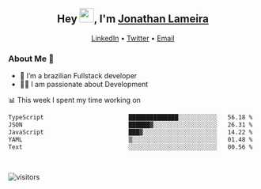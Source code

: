 <h2 align="center">Hey <img src="https://github.com/TheDudeThatCode/TheDudeThatCode/blob/master/Assets/Hi.gif" width="29">, I'm <a href="https://www.linkedin.com/in/jonathanlameira/">Jonathan Lameira</a></h2>
<p align="center">
  <a href="https://www.linkedin.com/in/jonathanlameira/">LinkedIn</a> •
  <a href="https://twitter.com/jlameira">Twitter</a> •
  <a href="mailto:jlameira@gmail.com">Email</a>
</p>

### About Me 🚀
- 🌱  I’m a brazilian Fullstack developer</br>
- 👨‍💻  I am passionate about Development</br>

<!-- ![Jonathan Lameira github stats](https://github-readme-stats.vercel.app/api?username=jlameirameli&show_icons=true&hide_border=true)&nbsp;&nbsp; -->

📊 This week I spent my time working on
<!--START_SECTION:waka-->

```txt
TypeScript                        ██████████████░░░░░░░░░░░   56.18 %
JSON                              ██████▓░░░░░░░░░░░░░░░░░░   26.31 %
JavaScript                        ███▓░░░░░░░░░░░░░░░░░░░░░   14.22 %
YAML                              ▒░░░░░░░░░░░░░░░░░░░░░░░░   01.48 %
Text                              ░░░░░░░░░░░░░░░░░░░░░░░░░   00.56 %
```

<!--END_SECTION:waka-->

<br />

![visitors](https://visitor-badge.laobi.icu/badge?page_id=jlameira.jlameira)
